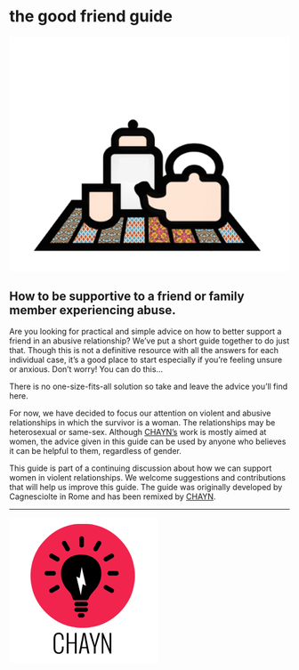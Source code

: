 # the good friend guide

![](assets/The_good_friend_guide.gif)

## How to be supportive to a friend or family member experiencing abuse.

Are you looking for practical and simple advice on how to better support a friend in an abusive relationship? We’ve put a short guide together to do just that. Though this is not a definitive resource with all the answers for each individual case, it’s a good place to start especially if you’re feeling unsure or anxious. Don’t worry! You can do this...

There is no one-size-fits-all solution so take and leave the advice you’ll find here. 

For now, we have decided to focus our attention on violent and abusive relationships in which the survivor is a woman. The relationships may be heterosexual or same-sex. Although [CHAYN’s](http://chayn.co) work is mostly aimed at women, the advice given in this guide can be used by anyone who believes it can be helpful to them, regardless of gender.
 
This guide is part of a continuing discussion about how we can support women in violent relationships. We welcome suggestions and contributions that will help us improve this guide. The guide was originally developed by Cagnesciolte in Rome and has been remixed by [CHAYN](http://chayn.co).


---
![](assets/chayn_logo_small.png)
